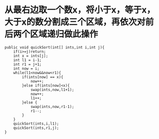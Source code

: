 # 从最右边取一个数x，将小于x，等于x，大于x的数分割成三个区域，再依次对前后两个区域递归做此操作 

    public void quickSort(int[] ints,int i,int j){
        if(i>=j)return;
        int x = ints[j];
        int l1 = i-1;
        int r1 = j+1;
        int now = i;
        while(l1<now&&now<r1){
            if(ints[now] == x){
                now++;
            }else if(ints[now]<x){
                swap(ints,now,l1+1);
                now++;
                l1++;
            }else {
                swap(ints,now,r1-1);
                r1--;
            }
        }
        quickSort(ints,i,l1);
        quickSort(ints,r1,j);
    }